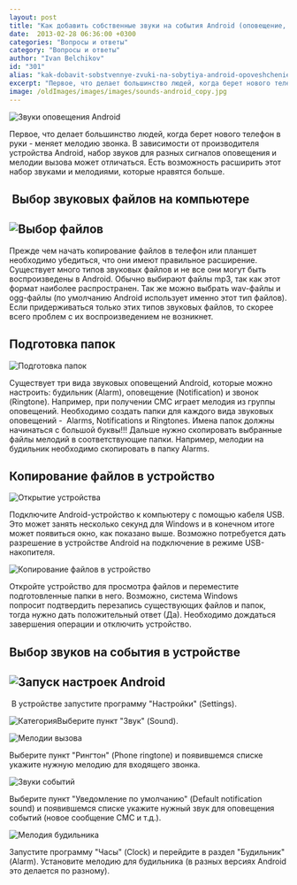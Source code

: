 ```yaml
---
layout: post
title: "Как добавить собственные звуки на события Android (оповещение, будильник, звонок)?"
date:  2013-02-28 06:36:00 +0300
categories: "Вопросы и ответы"
category: "Вопросы и ответы"
author: "Ivan Belchikov"
id: "301"
alias: "kak-dobavit-sobstvennye-zvuki-na-sobytiya-android-opoveshchenie-budilnik-zvonok"
excerpt: "Первое, что делает большинство людей, когда берет нового телефон в руки - меняет мелодию звонка. В зависимости от производителя устройства Android, набор звуков для разных сигналов оповещения и мелодии вызова может отличаться. Есть возможность расширить этот набор звуками и мелодиями, которые нравятся больше."
image: /oldImages/images/images/sounds-android_copy.jpg
---
```

<img src="/oldImages/images/images/sounds-android_copy.jpg" alt="Звуки оповещения Android"  />

Первое, что делает большинство людей, когда берет нового телефон в руки - меняет мелодию звонка. В зависимости от производителя устройства Android, набор звуков для разных сигналов оповещения и мелодии вызова может отличаться. Есть возможность расширить этот набор звуками и мелодиями, которые нравятся больше.


<h2> Выбор звуковых файлов на компьютере</h2>
<h2><img src="/oldImages/images/images/02_0.png" alt="Выбор файлов"  /></h2>
Прежде чем начать копирование файлов в телефон или планшет необходимо убедиться, что они имеют правильное расширение. Существует много типов звуковых файлов и не все они могут быть воспроизведены в Android. Обычно выбирают файлы mp3, так как этот формат наиболее распространен. Так же можно выбрать wav-файлы и ogg-файлы (по умолчанию Android использует именно этот тип файлов). Если придерживаться только этих типов звуковых файлов, то скорее всего проблем с их воспроизведением не возникнет.

<h2>Подготовка папок</h2>
<img src="/oldImages/images/images/03_0.png" alt="Подготовка папок"  />

Существует три вида звуковых оповещений Android, которые можно настроить: будильник (Alarm), оповещение (Notification) и звонок (Ringtone). Например, при получении СМС играет мелодия из группы оповещений. Необходимо создать папки для каждого вида звуковых оповещений -  Alarms, Notifications и Ringtones. Имена папок должны начинаться с большой буквы!!! Дальше нужно скопировать выбранные файлы мелодий в соответствующие папки. Например, мелодии на будильник необходимо скопировать в папку Alarms.

<h2>Копирование файлов в устройство</h2>
<img src="/oldImages/images/images/04_0.png" alt="Открытие устройства"  />

Подключите Android-устройство к компьютеру с помощью кабеля USB. Это может занять несколько секунд для Windows и в конечном итоге может появиться окно, как показано выше. Возможно потребуется дать разрешение в устройстве Android на подключение в режиме USB-накопителя.

<img src="/oldImages/images/images/05_0.png" alt="Копирование файлов в устройство"  />

Откройте устройство для просмотра файлов и переместите подготовленные папки в него. Возможно, система Windows попросит подтвердить перезапись существующих файлов и папок, тогда нужно дать положительный ответ (Да). Необходимо дождаться завершения операции и отключить устройство.

<h2>Выбор звуков на события в устройстве</h2>
<h2><img src="/oldImages/images/images/06_0.png" alt="Запуск настроек Android"  /></h2>
 В устройстве запустите программу "Настройки" (Settings).

<img src="/oldImages/images/images/08_0.png" alt="Категория "  />Выберите пункт "Звук" (Sound).

<img src="/oldImages/images/images/09.png" alt="Мелодии вызова"  />

Выберите пункт "Рингтон" (Phone ringtone) и появившемся списке укажите нужную мелодию для входящего звонка.

<img src="/oldImages/images/images/10.png" alt="Звуки событий"  />

Выберите пункт "Уведомление по умолчанию" (Default notification sound) и появившемся списке укажите нужный звук для оповещения событий (новое сообщение СМС и т.д.).

<img src="/oldImages/images/images/11_0.png" alt="Мелодия будильника"  />

Запустите программу "Часы" (Clock) и перейдите в раздел "Будильник" (Alarm). Установите мелодию для будильника (в разных версиях Android это делается по разному).
